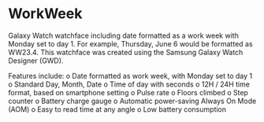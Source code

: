 # WorkWeek
Galaxy Watch watchface including date formatted as a work week with Monday set to day 1. For example, Thursday, June 6 would be formatted as WW23.4.
This watchface was created using the Samsung Galaxy Watch Designer (GWD).

Features include:
o Date formatted as work week, with Monday set to day 1
o Standard Day, Month, Date
o Time of day with seconds
o 12H / 24H time format, based on smartphone setting
o Pulse rate
o Floors climbed
o Step counter
o Battery charge gauge
o Automatic power-saving Always On Mode (AOM)
o Easy to read time at any angle
o Low battery consumption
